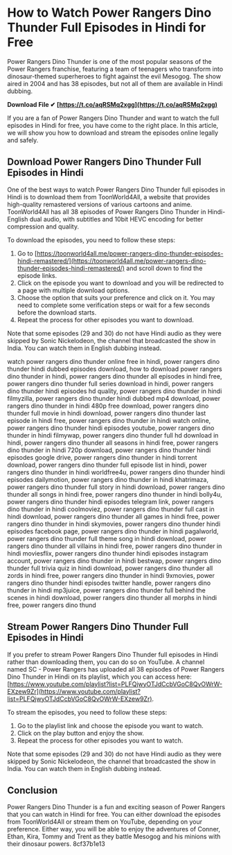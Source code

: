 
 
# How to Watch Power Rangers Dino Thunder Full Episodes in Hindi for Free
 
Power Rangers Dino Thunder is one of the most popular seasons of the Power Rangers franchise, featuring a team of teenagers who transform into dinosaur-themed superheroes to fight against the evil Mesogog. The show aired in 2004 and has 38 episodes, but not all of them are available in Hindi dubbing.
 
**Download File ✔ [https://t.co/aqRSMq2xgg](https://t.co/aqRSMq2xgg)**


 
If you are a fan of Power Rangers Dino Thunder and want to watch the full episodes in Hindi for free, you have come to the right place. In this article, we will show you how to download and stream the episodes online legally and safely.
 
## Download Power Rangers Dino Thunder Full Episodes in Hindi
 
One of the best ways to watch Power Rangers Dino Thunder full episodes in Hindi is to download them from ToonWorld4All, a website that provides high-quality remastered versions of various cartoons and anime. ToonWorld4All has all 38 episodes of Power Rangers Dino Thunder in Hindi-English dual audio, with subtitles and 10bit HEVC encoding for better compression and quality.
 
To download the episodes, you need to follow these steps:
 
1. Go to [https://toonworld4all.me/power-rangers-dino-thunder-episodes-hindi-remastered/](https://toonworld4all.me/power-rangers-dino-thunder-episodes-hindi-remastered/) and scroll down to find the episode links.
2. Click on the episode you want to download and you will be redirected to a page with multiple download options.
3. Choose the option that suits your preference and click on it. You may need to complete some verification steps or wait for a few seconds before the download starts.
4. Repeat the process for other episodes you want to download.

Note that some episodes (29 and 30) do not have Hindi audio as they were skipped by Sonic Nickelodeon, the channel that broadcasted the show in India. You can watch them in English dubbing instead.
 
watch power rangers dino thunder online free in hindi,  power rangers dino thunder hindi dubbed episodes download,  how to download power rangers dino thunder in hindi,  power rangers dino thunder all episodes in hindi free,  power rangers dino thunder full series download in hindi,  power rangers dino thunder hindi episodes hd quality,  power rangers dino thunder in hindi filmyzilla,  power rangers dino thunder hindi dubbed mp4 download,  power rangers dino thunder in hindi 480p free download,  power rangers dino thunder full movie in hindi download,  power rangers dino thunder last episode in hindi free,  power rangers dino thunder in hindi watch online,  power rangers dino thunder hindi episodes youtube,  power rangers dino thunder in hindi filmywap,  power rangers dino thunder full hd download in hindi,  power rangers dino thunder all seasons in hindi free,  power rangers dino thunder in hindi 720p download,  power rangers dino thunder hindi episodes google drive,  power rangers dino thunder in hindi torrent download,  power rangers dino thunder full episode list in hindi,  power rangers dino thunder in hindi worldfree4u,  power rangers dino thunder hindi episodes dailymotion,  power rangers dino thunder in hindi khatrimaza,  power rangers dino thunder full story in hindi download,  power rangers dino thunder all songs in hindi free,  power rangers dino thunder in hindi bolly4u,  power rangers dino thunder hindi episodes telegram link,  power rangers dino thunder in hindi coolmoviez,  power rangers dino thunder full cast in hindi download,  power rangers dino thunder all games in hindi free,  power rangers dino thunder in hindi skymovies,  power rangers dino thunder hindi episodes facebook page,  power rangers dino thunder in hindi pagalworld,  power rangers dino thunder full theme song in hindi download,  power rangers dino thunder all villains in hindi free,  power rangers dino thunder in hindi moviesflix,  power rangers dino thunder hindi episodes instagram account,  power rangers dino thunder in hindi bestwap,  power rangers dino thunder full trivia quiz in hindi download,  power rangers dino thunder all zords in hindi free,  power rangers dino thunder in hindi 9xmovies,  power rangers dino thunder hindi episodes twitter handle,  power rangers dino thunder in hindi mp3juice,  power rangers dino thunder full behind the scenes in hindi download,  power rangers dino thunder all morphs in hindi free,  power rangers dino thund
 
## Stream Power Rangers Dino Thunder Full Episodes in Hindi
 
If you prefer to stream Power Rangers Dino Thunder full episodes in Hindi rather than downloading them, you can do so on YouTube. A channel named SC - Power Rangers has uploaded all 38 episodes of Power Rangers Dino Thunder in Hindi on its playlist, which you can access here: [https://www.youtube.com/playlist?list=PLFQjwyOTJdCcbVGoC8QvOWrW-EXzew9Zr](https://www.youtube.com/playlist?list=PLFQjwyOTJdCcbVGoC8QvOWrW-EXzew9Zr).
 
To stream the episodes, you need to follow these steps:

1. Go to the playlist link and choose the episode you want to watch.
2. Click on the play button and enjoy the show.
3. Repeat the process for other episodes you want to watch.

Note that some episodes (29 and 30) do not have Hindi audio as they were skipped by Sonic Nickelodeon, the channel that broadcasted the show in India. You can watch them in English dubbing instead.
 
## Conclusion
 
Power Rangers Dino Thunder is a fun and exciting season of Power Rangers that you can watch in Hindi for free. You can either download the episodes from ToonWorld4All or stream them on YouTube, depending on your preference. Either way, you will be able to enjoy the adventures of Conner, Ethan, Kira, Tommy and Trent as they battle Mesogog and his minions with their dinosaur powers.
 8cf37b1e13
 
